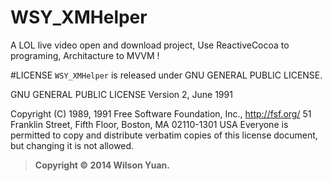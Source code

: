 WSY_XMHelper
============

A LOL live video open and download  project, Use ReactiveCocoa to programing,  Architacture to MVVM !



#LICENSE
`WSY_XMHelper` is released under GNU GENERAL PUBLIC LICENSE.

GNU GENERAL PUBLIC LICENSE
Version 2, June 1991

Copyright (C) 1989, 1991 Free Software Foundation, Inc., <http://fsf.org/>
51 Franklin Street, Fifth Floor, Boston, MA 02110-1301 USA
Everyone is permitted to copy and distribute verbatim copies
of this license document, but changing it is not allowed.

>**Copyright &copy; 2014 Wilson Yuan.**
